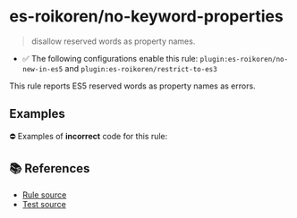 # es-roikoren/no-keyword-properties
> disallow reserved words as property names.

- ✅ The following configurations enable this rule: `plugin:es-roikoren/no-new-in-es5` and `plugin:es-roikoren/restrict-to-es3`

This rule reports ES5 reserved words as property names as errors.

## Examples

⛔ Examples of **incorrect** code for this rule:

<eslint-playground type="bad" code="/*eslint es-roikoren/no-keyword-properties: error */
var a = { if: 1, class: 2 }
a.if = 2
a.class = 3
" />

## 📚 References

- [Rule source](https://github.com/roikoren755/eslint-plugin-es/blob/v0.0.0/src/rules/no-keyword-properties.ts)
- [Test source](https://github.com/roikoren755/eslint-plugin-es/blob/v0.0.0/tests/src/rules/no-keyword-properties.ts)
